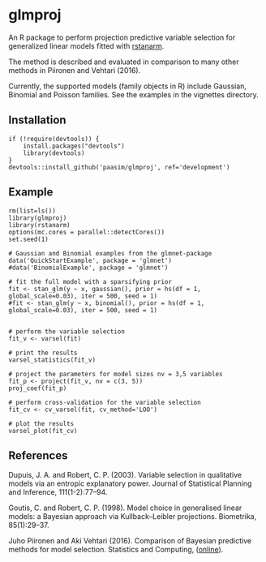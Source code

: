 # glmproj

An R package to perform projection predictive variable selection for generalized linear models fitted with [rstanarm][]. 

The method is described and evaluated in comparison to many other methods in Piironen and Vehtari (2016). 

Currently, the supported models (family objects in R) include Gaussian, Binomial and Poisson families. See the examples in the vignettes directory.

Installation
------------

	if (!require(devtools)) {
  		install.packages("devtools")
  		library(devtools)
	}
	devtools::install_github('paasim/glmproj', ref='development')

    
Example
-------

    rm(list=ls())
    library(glmproj)
    library(rstanarm)
    options(mc.cores = parallel::detectCores())
    set.seed(1)

    # Gaussian and Binomial examples from the glmnet-package
    data('QuickStartExample', package = 'glmnet')
    #data('BinomialExample', package = 'glmnet') 

    # fit the full model with a sparsifying prior
    fit <- stan_glm(y ~ x, gaussian(), prior = hs(df = 1, global_scale=0.03), iter = 500, seed = 1)
    #fit <- stan_glm(y ~ x, binomial(), prior = hs(df = 1, global_scale=0.03), iter = 500, seed = 1)


    # perform the variable selection
    fit_v <- varsel(fit)
    
    # print the results
    varsel_statistics(fit_v)

    # project the parameters for model sizes nv = 3,5 variables 
    fit_p <- project(fit_v, nv = c(3, 5))
    proj_coef(fit_p)
    
    # perform cross-validation for the variable selection
    fit_cv <- cv_varsel(fit, cv_method='LOO')

    # plot the results
    varsel_plot(fit_cv)

References
------------
Dupuis, J. A. and Robert, C. P. (2003). Variable selection in qualitative models via an entropic explanatory power. Journal of Statistical Planning and Inference, 111(1-2):77–94.

Goutis, C. and Robert, C. P. (1998). Model choice in generalised linear models: a Bayesian approach via Kullback–Leibler projections. Biometrika, 85(1):29–37.

Juho Piironen and Aki Vehtari (2016). Comparison of Bayesian predictive methods for model selection. Statistics and Computing, ([online][piironenvehtari]).


  [rstanarm]: https://github.com/stan-dev/rstanarm
  [piironenvehtari]: https://link.springer.com/article/10.1007/s11222-016-9649-y

